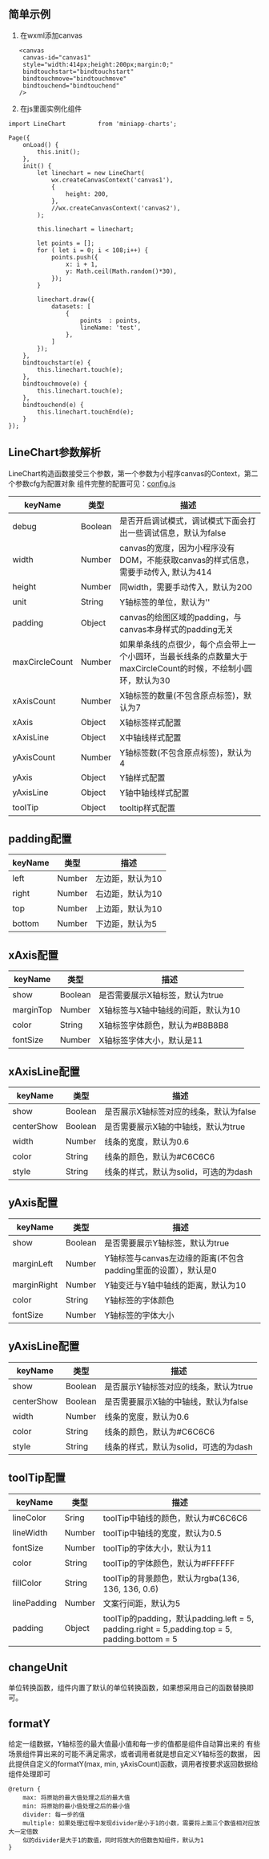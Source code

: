 
## 简单示例

1. 在wxml添加canvas
```
   <canvas
    canvas-id="canvas1"
    style="width:414px;height:200px;margin:0;"
    bindtouchstart="bindtouchstart"
    bindtouchmove="bindtouchmove"
    bindtouchend="bindtouchend"
   />
 ```

2. 在js里面实例化组件
```
import LineChart         from 'miniapp-charts';

Page({
    onLoad() {
        this.init();
    },
    init() {
        let linechart = new LineChart(
            wx.createCanvasContext('canvas1'),
            {
                height: 200,
            },
            //wx.createCanvasContext('canvas2'),
        );

        this.linechart = linechart;

        let points = [];
        for ( let i = 0; i < 108;i++) {
            points.push({
                x: i + 1,
                y: Math.ceil(Math.random()*30),
            });
        }

        linechart.draw({
            datasets: [
                {
                    points  : points,
                    lineName: 'test',
                },
            ]
        });
    },
    bindtouchstart(e) {
        this.linechart.touch(e);
    },
    bindtouchmove(e) {
        this.linechart.touch(e);
    },
    bindtouchend(e) {
        this.linechart.touchEnd(e);
    }
});

```

## LineChart参数解析

LineChart构造函数接受三个参数，第一个参数为小程序canvas的Context，第二个参数cfg为配置对象 组件完整的配置可见：[config.js](https://github.com/yuanzm/miniapp-charts/blob/master/src/config/linechart.js)

| keyName  | 类型     |  描述    |
|----------|----------| ---------|
| debug    | Boolean  | 是否开启调试模式，调试模式下面会打出一些调试信息，默认为false|
| width    | Number   | canvas的宽度，因为小程序没有DOM，不能获取canvas的样式信息，需要手动传入, 默认为414 |
| height   | Number   | 同width，需要手动传入，默认为200 |
| unit     | String | Y轴标签的单位，默认为'' |
| padding  | Object   | canvas的绘图区域的padding，与canvas本身样式的padding无关|
| maxCircleCount | Number | 如果单条线的点很少，每个点会带上一个小圆环，当最长线条的点数量大于maxCircleCount的时候，不绘制小圆环，默认为30 |
| xAxisCount | Number | X轴标签的数量(不包含原点标签)，默认为7 |
| xAxis      | Object | X轴标签样式配置 |
| xAxisLine  | Object | X中轴线样式配置 |
| yAxisCount | Number | Y轴标签数(不包含原点标签)，默认为4|
| yAxis     | Object | Y轴样式配置    |
| yAxisLine | Object | Y轴中轴线样式配置 |
| toolTip | Object | tooltip样式配置 |

## padding配置

| keyName  | 类型     |  描述    |
|----------|----------| ---------|
| left     | Number   | 左边距，默认为10 |
| right    | Number   | 右边距，默认为10 |
| top      | Number   | 上边距，默认为10 |
| bottom   | Number   | 下边距，默认为5  |

## xAxis配置

| keyName  | 类型     |  描述    |
|----------|----------| ---------|
| show     | Boolean  | 是否需要展示X轴标签，默认为true|
| marginTop| Number   | X轴标签与X轴中轴线的间距，默认为10 |
| color    | String   | X轴标签字体颜色，默认为#B8B8B8 |
| fontSize | Number   | X轴标签字体大小，默认是11 |

## xAxisLine配置

| keyName  | 类型     |  描述    |
|----------|----------| ---------|
| show     | Boolean | 是否展示X轴标签对应的线条，默认为false |
| centerShow | Boolean | 是否需要展示X轴的中轴线，默认为true |
| width     | Number   | 线条的宽度，默认为0.6 |
| color     | String    | 线条的颜色，默认为#C6C6C6 |
| style     | String    | 线条的样式，默认为solid，可选的为dash |

## yAxis配置

| keyName  | 类型     |  描述    |
|----------|----------| ---------|
| show     | Boolean  | 是否需要展示Y轴标签，默认为true|
| marginLeft | Number | Y轴标签与canvas左边缘的距离(不包含padding里面的设置），默认是0 |
| marginRight | Number | Y轴变迁与Y轴中轴线的距离，默认为10 |
| color     | String  | Y轴标签的字体颜色 |
| fontSize  | Number   | Y轴标签的字体大小 |


## yAxisLine配置

| keyName  | 类型     |  描述    |
|----------|----------| ---------|
| show     | Boolean | 是否展示Y轴标签对应的线条，默认为true|
| centerShow | Boolean | 是否需要展示X轴的中轴线，默认为false|
| width     | Number   | 线条的宽度，默认为0.6 |
| color     | String    | 线条的颜色，默认为#C6C6C6 |
| style     | String    | 线条的样式，默认为solid，可选的为dash |

## toolTip配置

| keyName  | 类型     |  描述    |
|----------|----------| ---------|
| lineColor | Sring | toolTip中轴线的颜色，默认为#C6C6C6 |
| lineWidth | Number | toolTip中轴线的宽度，默认为0.5    |
| fontSize  | Number  | toolTip的字体大小，默认为11 |
| color     | String  | toolTip的字体颜色，默认为#FFFFFF |
| fillColor | String  | toolTip的背景颜色，默认为rgba(136, 136, 136, 0.6) |
| linePadding | Number | 文案行间距，默认为5 |
| padding     | Object | toolTip的padding，默认padding.left = 5, padding.right = 5,padding.top = 5, padding.bottom = 5 |

## changeUnit
单位转换函数，组件内置了默认的单位转换函数，如果想采用自己的函数替换即可。

## formatY
给定一组数据，Y轴标签的最大值最小值和每一步的值都是组件自动算出来的
有些场景组件算出来的可能不满足需求，或者调用者就是想自定义Y轴标签的数据，
因此提供自定义的formatY(max, min, yAxisCount)函数，调用者按要求返回数据给组件处理即可
```
@return {
    max: 将原始的最大值处理之后的最大值
    min: 将原始的最小值处理之后的最小值
    divider: 每一步的值
    multiple: 如果处理过程中发现divider是小于1的小数，需要将上面三个数值相对应放大一定倍数
    似的divider是大于1的数值，同时将放大的倍数告知组件，默认为1
}
```
